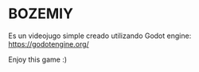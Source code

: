 # BOZEMIY

Es un videojugo simple creado utilizando Godot engine: https://godotengine.org/

Enjoy this game :)
